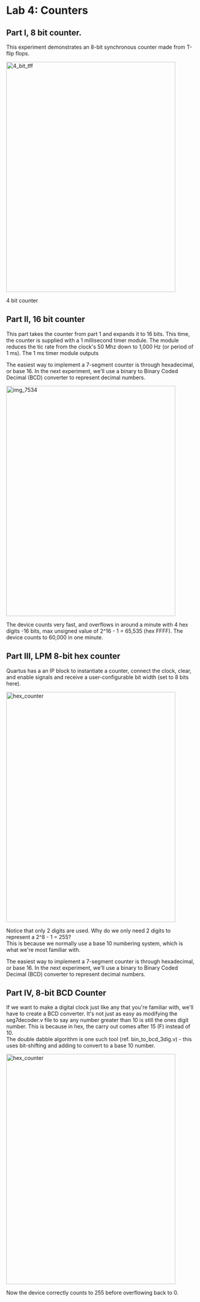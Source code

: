 
# Lab 4: Counters

## Part I, 8 bit counter.

This experiment demonstrates an 8-bit synchronous counter made from T-flip flops.

<img width="450" height="613" alt="4_bit_tff" src="https://github.com/user-attachments/assets/eda9d012-575e-427d-a811-0a153da486a8" />

4 bit counter


## Part II, 16 bit counter

This part takes the counter from part 1 and expands it to 16 bits. This time, the counter is supplied with a 
1 millisecond timer module. The module reduces the tic rate from the clock's 50 Mhz down to 1,000 Hz (or period
of 1 ms). The 1 ms timer module outputs 

The easiest way to implement a 7-segment counter is through hexadecimal, or base 16. 
In the next experiment, we'll use a binary to Binary Coded Decimal (BCD) converter to represent
decimal numbers.


<img width="450" height="613" alt="img_7534" src="https://github.com/user-attachments/assets/cfc41cb9-841e-4af6-b649-42389da9a320" />

The device counts very fast, and overflows in around a minute with 4 hex digits -16 bits, max unsigned value of 2^16 - 1 = 65,535 (hex FFFF).
The device counts to 60,000 in one minute.


## Part III, LPM 8-bit hex counter

Quartus has a an IP block to instantiate a counter, connect the clock, clear, and enable signals and receive a
user-configurable bit width (set to 8 bits here).

<img width="450" height="613" alt="hex_counter" src="https://github.com/user-attachments/assets/551298e2-78b5-456d-a01b-461edf9e42cc" />

Notice that only 2 digits are used. Why do we only need 2 digits to represent a 2^8 - 1 = 255?  
This is because we normally use a base 10 numbering system, which is what we're most familiar with.

The easiest way to implement a 7-segment counter is through hexadecimal, or base 16. 
In the next experiment, we'll use a binary to Binary Coded Decimal (BCD) converter to represent
decimal numbers.

## Part IV, 8-bit BCD Counter

If we want to make a digital clock just like any that you're familiar with, we'll have to create a BCD converter. 
It's not just as easy as modifying the seg7decoder.v file to say any number greater than 10 is still the ones digit
number. This is because in hex, the carry out comes after 15 (F) instead of 10.  
The double dabble algorithm is one such tool (ref. bin_to_bcd_3dig.v) - this uses bit-shifting and adding to convert to
a base 10 number.

<img width="450" height="613" alt="hex_counter" src="https://github.com/user-attachments/assets/8e967b24-0512-4abc-962f-5fcf726c21af" />

Now the device correctly counts to 255 before overflowing back to 0. 
